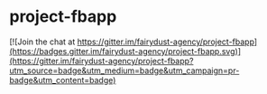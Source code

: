 # project-fbapp

[![Join the chat at https://gitter.im/fairydust-agency/project-fbapp](https://badges.gitter.im/fairydust-agency/project-fbapp.svg)](https://gitter.im/fairydust-agency/project-fbapp?utm_source=badge&utm_medium=badge&utm_campaign=pr-badge&utm_content=badge)